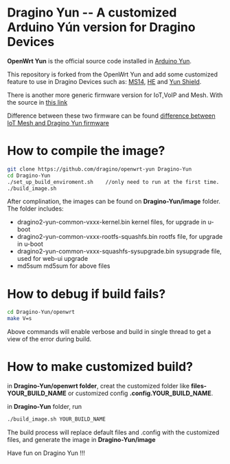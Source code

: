 Dragino Yun -- A customized Arduino Yún version for Dragino Devices
===============
**OpenWrt Yun** is the official source code installed in [Arduino Yun](arduino.cc/en/Main/ArduinoBoardYun).

This repository is forked from the OpenWrt Yun and add some customized feature to use in Dragino Devices such as:
[MS14](http://www.dragino.com/products/mother-board.html), [HE](http://www.dragino.com/products/linux-module/item/87-he.html) and [Yun Shield](http://www.dragino.com/products/yunshield.html).

There is another more generic firmware version for IoT,VoIP and Mesh. With the source in [this link](https://github.com/dragino/dragino2/)

Difference between these two firmware can be found [difference between IoT Mesh and Dragino Yun firmware](http://wiki.dragino.com/index.php?title=Firmware_and_Source_Code)

How to compile the image?
===============
``` bash
git clone https://github.com/dragino/openwrt-yun Dragino-Yun
cd Dragino-Yun
./set_up_build_enviroment.sh    //only need to run at the first time. 
./build_image.sh
```
After complination, the images can be found on **Dragino-Yun/image** folder. The folder includes:

* dragino2-yun-common-vxxx-kernel.bin  kernel files, for upgrade in u-boot
* dragino2-yun-common-vxxx-rootfs-squashfs.bin    rootfs file, for upgrade in u-boot
* dragino2-yun-common-vxxx-squashfs-sysupgrade.bin   sysupgrade file, used for web-ui upgrade
* md5sum  md5sum for above files


How to debug if build fails?
===============
``` bash
cd Dragino-Yun/openwrt
make V=s
```
Above commands will enable verbose and build in single thread to get a view of the error during build. 


How to make customized build?
===============
in **Dragino-Yun/openwrt folder**, creat the customized folder like **files-YOUR_BUILD_NAME** or customized config **.config.YOUR_BUILD_NAME**.

in **Dragino-Yun** folder, run 
``` bash
./build_image.sh YOUR_BUILD_NAME
``` 

The build process will replace default files and .config with the customized files, and generate the image in **Dragino-Yun/image**

Have fun on Dragino Yun !!!
